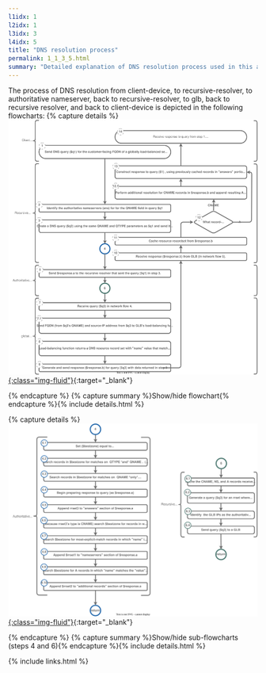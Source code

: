 ```yaml
---
l1idx: 1
l2idx: 1
l3idx: 3
l4idx: 5
title: "DNS resolution process"
permalink: 1_1_3_5.html
summary: "Detailed explanation of DNS resolution process used in this architecture."
---
```


The process of DNS resolution from client-device, to recursive-resolver, to authoritative nameserver, back to recursive-resolver, to glb, back to recursive resolver, and back to client-device is depicted in the following flowcharts:
{% capture details %}
[![image](./dglb-resolution-flowchart.drawio.svg){:class="img-fluid"}](./pages/1/2%20(mtu-manifesto)/dglb-resolution-flowchart.drawio.svg){:target="_blank"}

{% endcapture %}
{% capture summary %}Show/hide flowchart{% endcapture %}{% include details.html %}

{% capture details %}
[![image](./dglb-resolution-flowchart4.drawio.svg){:class="img-fluid"}](./pages/1/2%20(mtu-manifesto)/dglb-resolution-flowchart4.drawio.svg){:target="_blank"}

{% endcapture %}
{% capture summary %}Show/hide sub-flowcharts (steps 4 and 6){% endcapture %}{% include details.html %}

{% include links.html %}